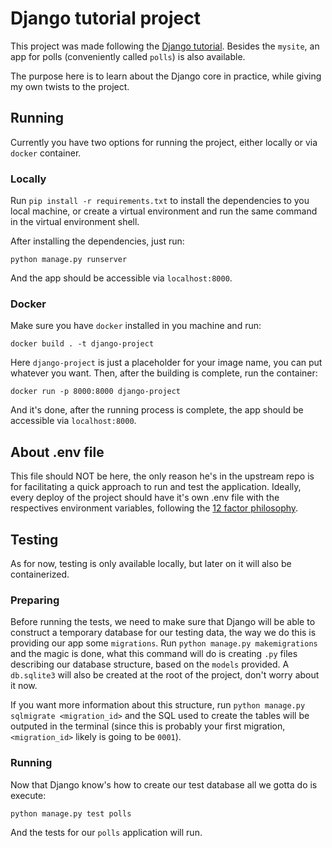 # Django tutorial project
This project was made following the [Django tutorial](https://docs.djangoproject.com/pt-br/3.2/intro/tutorial01/). Besides the `mysite`, an app for polls (conveniently called `polls`) is also available.

The purpose here is to learn about the Django core in practice, while giving my own twists to the project.

## Running
Currently you have two options for running the project, either locally or via `docker` container.

### Locally
Run `pip install -r requirements.txt` to install the dependencies to you local machine, or create a virtual environment and run the same command in the virtual environment shell.

After installing the dependencies, just run:
```
python manage.py runserver
```

And the app should be accessible via `localhost:8000`.

### Docker
Make sure you have `docker` installed in you machine and run:
```
docker build . -t django-project
```
Here `django-project` is just a placeholder for your image name, you can put whatever you want. Then, after the building is complete, run the container:
```
docker run -p 8000:8000 django-project
```

And it's done, after the running process is complete, the app should be accessible via `localhost:8000`.

## About .env file
This file should NOT be here, the only reason he's in the upstream repo is for facilitating a quick approach to run and test the application. Ideally, every deploy of the project should have it's own .env file with the respectives environment variables, following the [12 factor philosophy](https://12factor.net/config).

## Testing
As for now, testing is only available locally, but later on it will also be containerized.

### Preparing
Before running the tests, we need to make sure that Django will be able to construct a temporary database for our testing data, the way we do this is providing our app some `migrations`. Run `python manage.py makemigrations` and the magic is done, what this command will do is creating `.py` files describing our database structure, based on the `models` provided. A `db.sqlite3` will also be created at the root of the project, don't worry about it now.

If you want more information about this structure, run `python manage.py sqlmigrate <migration_id>` and the SQL used to create the tables will be outputed in the terminal (since this is probably your first migration, `<migration_id>` likely is going to be `0001`). 

### Running
Now that Django know's how to create our test database all we gotta do is execute:
```
python manage.py test polls
```

And the tests for our `polls` application will run.

